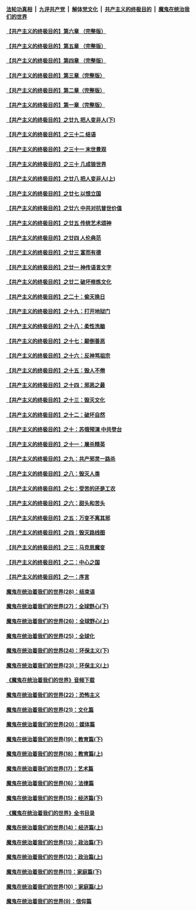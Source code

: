 

####  [法轮功真相](../../../../basic/blob/master/README.md?t=06271231) &nbsp;|&nbsp; [九评共产党](../../../../9ping.md/blob/master/README.md?t=06271231) &nbsp;|&nbsp; [解体党文化](../../../../jtdwh.md/blob/master/README.md?t=06271231)  &nbsp;|&nbsp; [共产主义的终极目的](../../../../gczydzjmd.md/blob/master/README.md?t=06271231) &nbsp;|&nbsp; [魔鬼在统治我们的世界](../../../../mgztzwmdsj.md/blob/master/README.md?t=06271231) 

#### [【共产主义的终极目的】第六章 （完整版）](../pages/nsc422/n11428913.md?t=06271231) 

#### [【共产主义的终极目的】第五章 （完整版）](../pages/nsc422/n11428912.md?t=06271231) 

#### [【共产主义的终极目的】第四章 （完整版）](../pages/nsc422/n11428907.md?t=06271231) 

#### [【共产主义的终极目的】第三章（完整版）](../pages/nsc422/n11428848.md?t=06271231) 

#### [【共产主义的终极目的】第二章（完整版）](../pages/nsc422/n11428831.md?t=06271231) 

#### [【共产主义的终极目的】第一章（完整版）](../pages/nsc422/n11417651.md?t=06271231) 

#### [【共产主义的终极目的】之廿九 把人变非人(下)](../pages/nsc422/n11344140.md?t=06271231) 

#### [【共产主义的终极目的】之三十二 结语](../pages/nsc422/n11360535.md?t=06271231) 

#### [【共产主义的终极目的】之三十一 末世景观](../pages/nsc422/n11351129.md?t=06271231) 

#### [【共产主义的终极目的】之三十 几成狼世界](../pages/nsc422/n11348280.md?t=06271231) 

#### [【共产主义的终极目的】之廿八 把人变非人(上)](../pages/nsc422/n11340492.md?t=06271231) 

#### [【共产主义的终极目的】之廿七 以恨立国](../pages/nsc422/n11336944.md?t=06271231) 

#### [【共产主义的终极目的】之廿六 中共对抗普世价值](../pages/nsc422/n11324785.md?t=06271231) 

#### [【共产主义的终极目的】之廿五 传统艺术颂神](../pages/nsc422/n11296396.md?t=06271231) 

#### [【共产主义的终极目的】之廿四 人伦典范](../pages/nsc422/n11296397.md?t=06271231) 

#### [【共产主义的终极目的】之廿三 富而有德](../pages/nsc422/n11283598.md?t=06271231) 

#### [【共产主义的终极目的】之廿一 神传语言文字](../pages/nsc422/n11263265.md?t=06271231) 

#### [【共产主义的终极目的】之廿二 破坏修炼文化](../pages/nsc422/n11245728.md?t=06271231) 

#### [【共产主义的终极目的】之二十：偷天换日](../pages/nsc422/n11238846.md?t=06271231) 

#### [【共产主义的终极目的】之十九：打开地狱门](../pages/nsc422/n11206376.md?t=06271231) 

#### [【共产主义的终极目的】之十八：柔性洗脑](../pages/nsc422/n11199994.md?t=06271231) 

#### [【共产主义的终极目的】之十七：颠倒善恶](../pages/nsc422/n11179782.md?t=06271231) 

#### [【共产主义的终极目的】之十六：反神骂祖宗](../pages/nsc422/n11166798.md?t=06271231) 

#### [【共产主义的终极目的】之十五：毁人不倦](../pages/nsc422/n11166792.md?t=06271231) 

#### [【共产主义的终极目的】之十四：邪恶之最](../pages/nsc422/n11150249.md?t=06271231) 

#### [【共产主义的终极目的】之十三：毁灭文化](../pages/nsc422/n11135227.md?t=06271231) 

#### [【共产主义的终极目的】之十二：破坏自然](../pages/nsc422/n11135214.md?t=06271231) 

#### [【共产主义的终极目的】之十：苏俄预演 中共登台](../pages/nsc422/n11118424.md?t=06271231) 

#### [【共产主义的终极目的】之十一：屠杀精英](../pages/nsc422/n11118442.md?t=06271231) 

#### [【共产主义的终极目的】之九：共产邪灵一路杀](../pages/nsc422/n11114139.md?t=06271231) 

#### [【共产主义的终极目的】之八：毁灭人类](../pages/nsc422/n11108503.md?t=06271231) 

#### [【共产主义的终极目的】之七：受苦的还是工农](../pages/nsc422/n11101809.md?t=06271231) 

#### [【共产主义的终极目的】之六：甜头和苦头](../pages/nsc422/n11096971.md?t=06271231) 

#### [【共产主义的终极目的】之五：万变不离其邪](../pages/nsc422/n11091285.md?t=06271231) 

#### [【共产主义的终极目的】之四：毁灭路线图](../pages/nsc422/n11086284.md?t=06271231) 

#### [【共产主义的终极目的】之三：马克思魔变](../pages/nsc422/n11061941.md?t=06271231) 

#### [【共产主义的终极目的】之二：中心之国](../pages/nsc422/n11047728.md?t=06271231) 

#### [【共产主义的终极目的】之一：序言](../pages/nsc422/n11086077.md?t=06271231) 

#### [魔鬼在统治着我们的世界(28)：结束语](../pages/nsc422/n10936246.md?t=06271231) 

#### [魔鬼在统治着我们的世界(27)：全球野心(下)](../pages/nsc422/n10928319.md?t=06271231) 

#### [魔鬼在统治着我们的世界(26)：全球野心(上)](../pages/nsc422/n10900318.md?t=06271231) 

#### [魔鬼在统治着我们的世界(25)：全球化](../pages/nsc422/n10788205.md?t=06271231) 

#### [魔鬼在统治着我们的世界(24)：环保主义(下)](../pages/nsc422/n10695307.md?t=06271231) 

#### [魔鬼在统治着我们的世界(23)：环保主义(上)](../pages/nsc422/n10688613.md?t=06271231) 

#### [《魔鬼在统治着我们的世界》音频下载](../pages/nsc422/n10635553.md?t=06271231) 

#### [魔鬼在统治着我们的世界(22)：恐怖主义](../pages/nsc422/n10614727.md?t=06271231) 

#### [魔鬼在统治着我们的世界(21)：文化篇](../pages/nsc422/n10597706.md?t=06271231) 

#### [魔鬼在统治着我们的世界(20)：媒体篇](../pages/nsc422/n10586579.md?t=06271231) 

#### [魔鬼在统治着我们的世界(19)：教育篇(下)](../pages/nsc422/n10564808.md?t=06271231) 

#### [魔鬼在统治着我们的世界(18)：教育篇(上)](../pages/nsc422/n10526970.md?t=06271231) 

#### [魔鬼在统治着我们的世界(17)：艺术篇](../pages/nsc422/n10499093.md?t=06271231) 

#### [魔鬼在统治着我们的世界(16)：法律篇](../pages/nsc422/n10485969.md?t=06271231) 

#### [魔鬼在统治着我们的世界(15)：经济篇(下)](../pages/nsc422/n10469975.md?t=06271231) 

#### [《魔鬼在统治着我们的世界》全书目录](../pages/nsc422/n10464261.md?t=06271231) 

#### [魔鬼在统治着我们的世界(14)：经济篇(上)](../pages/nsc422/n10457370.md?t=06271231) 

#### [魔鬼在统治着我们的世界(13)：政治篇(下)](../pages/nsc422/n10448270.md?t=06271231) 

#### [魔鬼在统治着我们的世界(12)：政治篇(上)](../pages/nsc422/n10444576.md?t=06271231) 

#### [魔鬼在统治着我们的世界(11)：家庭篇(下)](../pages/nsc422/n10440961.md?t=06271231) 

#### [魔鬼在统治着我们的世界(10)：家庭篇(上)](../pages/nsc422/n10435448.md?t=06271231) 

#### [魔鬼在统治着我们的世界(9)：信仰篇](../pages/nsc422/n10432159.md?t=06271231) 

